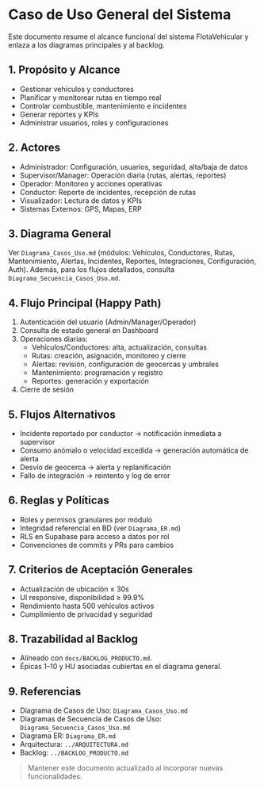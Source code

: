 # Caso de Uso General del Sistema

Este documento resume el alcance funcional del sistema FlotaVehicular y enlaza a los diagramas principales y al backlog.

## 1. Propósito y Alcance

- Gestionar vehículos y conductores
- Planificar y monitorear rutas en tiempo real
- Controlar combustible, mantenimiento e incidentes
- Generar reportes y KPIs
- Administrar usuarios, roles y configuraciones

## 2. Actores

- Administrador: Configuración, usuarios, seguridad, alta/baja de datos
- Supervisor/Manager: Operación diaria (rutas, alertas, reportes)
- Operador: Monitoreo y acciones operativas
- Conductor: Reporte de incidentes, recepción de rutas
- Visualizador: Lectura de datos y KPIs
- Sistemas Externos: GPS, Mapas, ERP

## 3. Diagrama General

Ver `Diagrama_Casos_Uso.md` (módulos: Vehículos, Conductores, Rutas, Mantenimiento, Alertas, Incidentes, Reportes, Integraciones, Configuración, Auth).
Además, para los flujos detallados, consulta `Diagrama_Secuencia_Casos_Uso.md`.

## 4. Flujo Principal (Happy Path)

1. Autenticación del usuario (Admin/Manager/Operador)
2. Consulta de estado general en Dashboard
3. Operaciones diarias:
   - Vehículos/Conductores: alta, actualización, consultas
   - Rutas: creación, asignación, monitoreo y cierre
   - Alertas: revisión, configuración de geocercas y umbrales
   - Mantenimiento: programación y registro
   - Reportes: generación y exportación
4. Cierre de sesión

## 5. Flujos Alternativos

- Incidente reportado por conductor → notificación inmediata a supervisor
- Consumo anómalo o velocidad excedida → generación automática de alerta
- Desvío de geocerca → alerta y replanificación
- Fallo de integración → reintento y log de error

## 6. Reglas y Políticas

- Roles y permisos granulares por módulo
- Integridad referencial en BD (ver `Diagrama_ER.md`)
- RLS en Supabase para acceso a datos por rol
- Convenciones de commits y PRs para cambios

## 7. Criterios de Aceptación Generales

- Actualización de ubicación ≤ 30s
- UI responsive, disponibilidad ≥ 99.9%
- Rendimiento hasta 500 vehículos activos
- Cumplimiento de privacidad y seguridad

## 8. Trazabilidad al Backlog

- Alineado con `docs/BACKLOG_PRODUCTO.md`.
- Épicas 1–10 y HU asociadas cubiertas en el diagrama general.

## 9. Referencias

- Diagrama de Casos de Uso: `Diagrama_Casos_Uso.md`
- Diagramas de Secuencia de Casos de Uso: `Diagrama_Secuencia_Casos_Uso.md`
- Diagrama ER: `Diagrama_ER.md`
- Arquitectura: `../ARQUITECTURA.md`
- Backlog: `../BACKLOG_PRODUCTO.md`

> Mantener este documento actualizado al incorporar nuevas funcionalidades.
